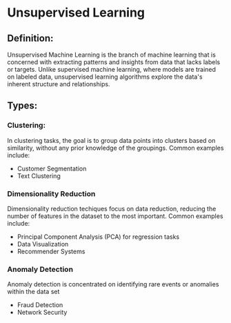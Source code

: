 # Unsupervised Learning

## Definition:
Unsupervised Machine Learning is the branch of machine learning that is concerned with extracting patterns and insights from data that lacks labels or targets. Unlike supervised machine learning, where models are trained on labeled data, unsupervised learning algorithms explore the data's inherent structure and relationships.

## Types:
### Clustering:
In clustering tasks, the goal is to group data points into clusters based on similarity, without any prior knowledge of the groupings.
Common examples include:
* Customer Segmentation
* Text Clustering

### Dimensionality Reduction
Dimensionality reduction techiques focus on data reduction, reducing the number of features in the dataset to the most important. 
Common examples include:
* Principal Component Analysis (PCA) for regression tasks
* Data Visualization
* Recommender Systems

### Anomaly Detection 
Anomaly detection is concentrated on identifying rare events or anomalies within the data set
* Fraud Detection
* Network Security
